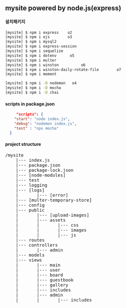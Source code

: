 ## mysite powered by node.js(express)

#### 설치패키지

```bash
[mysite] $ npm i express    o2
[mysite] $ npm i ejs        o3
[mysite] $ npm i mysql2
[mysite] $ npm i express-session
[mysite] $ npm i sequelize
[mysite] $ npm i dotenv      o5
[mysite] $ npm i multer 
[mysite] $ npm i winston          o6
[mysite] $ npm i winston-daily-rotate-file        o7
[mysite] $ npm i moment

[mysite] $ npm i -D nodemon   o4
[mysite] $ npm i -D mocha
[mysite] $ npm i -D chai

```

#### scripts in package.json

```json
     "scripts": {
    "start": "node index.js",
    "debug": "nodemon index.js",
    "test" : "npx mocha"
  }
```

#### project structure
<pre>
/mysite
    |--- index.js
    |--- package.json
    |--- package-lock.json
    |--- [node-modules]
    |--- test
    |--- logging
    |--- [logs]
    |       |--- [error]
    |--- [multer-temporary-store]
    |--- config
    |--- public
    |       |--- [upload-images]
    |       |--- assets
    |       |       |--- css
    |       |       |--- images
    |       |       |--- js
    |--- routes
    |--- controllers
    |       |--- admin
    |--- models
    |--- views
    |       |--- main
    |       |--- user
    |       |--- board
    |       |--- guestbook
    |       |--- gallery
    |       |--- includes
    |       |--- admin
    |       |       |--- includes

<pre>

